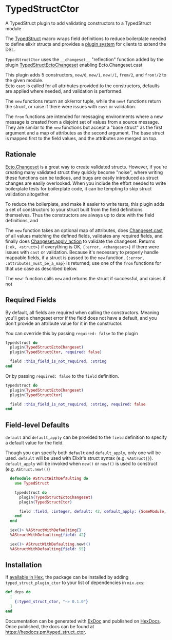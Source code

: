 # TypedStructCtor

A TypedStruct plugin to add validating constructors to a TypedStruct module

The [TypedStruct](https://hexdocs.pm/typed_struct/TypedStruct.html) macro wraps field definitions to reduce boilerplate
needed to define elixir structs and provides a
[plugin system](https://hexdocs.pm/typed_struct/TypedStruct.Plugin.html) for clients to extend the DSL.

`TypedStructCtor` uses the `__changeset__` "reflection" function added by the plugin
[TypedStructEctoChangeset](https://hexdocs.pm/typed_struct_ecto_changeset/TypedStructEctoChangeset.html) enabling
Ecto.Changeset.cast

This plugin adds 5 constructors, `new/0`, `new/1`, `new!/1`, `from/2`, and `from!/2` to the given module.  
Ecto `cast` is called for all attributes provided to the constructors, defaults are applied where needed, and
validation is performed.  

The `new` functions return an ok/error tuple, while the `new!` functions return the struct, or
raise if there were issues with `cast` or validation.

The `from` functions are intended for messaging environments where a new message is created from a disjoint set of
values from a source message.  They are similar to the `new` functions but accept a "base struct" as the first argument 
and a map of attributes as the second argument.  The base struct is mapped first to the field values, and the attributes 
are merged on top.

## Rationale

[Ecto.Changeset](https://hexdocs.pm/ecto/Ecto.Changeset.html) is a great way to create validated
structs.  However, if you're creating many validated struct they quickly become "noise", where writing
these functions can be tedious, and bugs are easily introduced as struct changes are easily overlooked.
When you include the effort needed to write boilerplate tests for boilerplate code, it can be tempting to skip struct
validation altogether.

To reduce the boilerplate, and make it easier to write tests, this plugin adds a set of constructors to your struct
built from the field definitions themselves.  Thus the constructors are always up to date with the field definitions,
and 

The `new` function takes an optional map of attributes, does 
[Changeset.cast](https://hexdocs.pm/ecto/Ecto.Changeset.html#cast/4) of all values matching the defined
fields, validates any required fields, and finally does 
[Changeset.apply_action](https://hexdocs.pm/ecto/Ecto.Changeset.html#apply_action/2) to validate the changeset.
Returns `{:ok, <struct>}` if everything is OK, `{:error, <changeset>}` if there were issues with `cast` or validation.
Because it's necessary to properly handle mappable fields, if a struct is passed to the `new` function,
`{:error, :attributes_must_be_a_map}` is returned; use one of the `from` functions for that use case as described below.

The `new!` function calls `new` and returns the struct if successful, and raises if not


## Required Fields
By default, all fields are required when calling the constructors.  Meaning you'll get a changeset error if the 
field does not have a default, and you don't provide an attribute value for it in the constructor.

You can override this by passing `required: false` to the plugin

  ```elixir
  typedstruct do
    plugin(TypedStructEctoChangeset)
    plugin(TypedStructCtor, required: false)

    field :this_field_is_not_required, :string
  end
  ```

Or by passing `required: false` to the `field` definition.

  ```elixir
  typedstruct do
    plugin(TypedStructEctoChangeset)
    plugin(TypedStructCtor)

    field :this_field_is_not_required, :string, required: false
  end
  ```

## Field-level Defaults
`default` and `default_apply` can be provided to the `field` definition to specify a default value for the field.

Though you can specify both `default` and `default_apply`, only one will be used.
`default` will be used with Elixir's struct syntax (e.g. `%AStruct{}`).
`default_apply` will be invoked when `new()` or `new!()` is used to construct (e.g. `AStruct.new!()`)

  ```elixir
    defmodule AStructWithDefaulting do
      use TypedStruct

      typedstruct do
        plugin(TypedStructEctoChangeset)
        plugin(TypedStructCtor)

        field :field, :integer, default: 42, default_apply: {SomeModule, :some_function, ["55"]}
      end
    end

    iex()> %AStructWithDefaulting{}
    %AStructWithDefaulting{field: 42}

    iex()> AStructWithDefaulting.new!()
    %AStructWithDefaulting{field: 55}
  ```

## Installation

If [available in Hex](https://hex.pm/docs/publish), the package can be installed
by adding `typed_struct_plugin_ctor` to your list of dependencies in `mix.exs`:

```elixir
def deps do
  [
    {:typed_struct_ctor, "~> 0.1.0"}
  ]
end
```

Documentation can be generated with [ExDoc](https://github.com/elixir-lang/ex_doc)
and published on [HexDocs](https://hexdocs.pm). Once published, the docs can
be found at <https://hexdocs.pm/typed_struct_ctor>.
